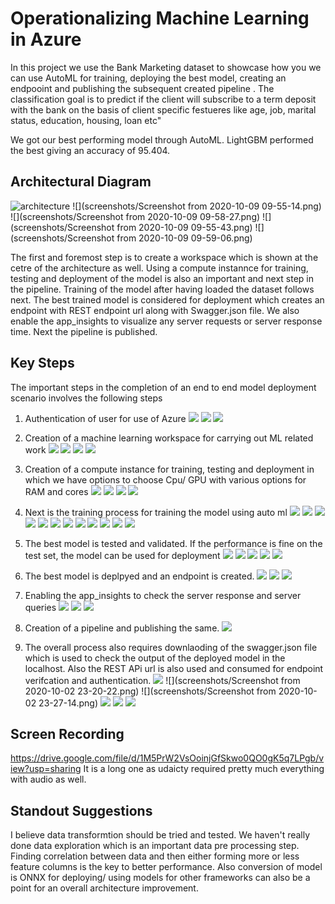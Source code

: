 
# Operationalizing Machine Learning in Azure

In this project we use the Bank Marketing dataset to showcase how you we can use AutoML for training, deploying the best model, creating an endpooint and publishing the subsequent created pipeline . The classification goal is to predict if the client will subscribe to a term deposit with the bank on the basis of client specific festueres like age, job, marital status, education, housing, loan etc"

We got our best performing model through AutoML. LightGBM performed the best giving an accuracy of 95.404. 

## Architectural Diagram
![architecture](screenshots/architecture.png)
![](screenshots/Screenshot from 2020-10-09 09-55-14.png)
![](screenshots/Screenshot from 2020-10-09 09-58-27.png)
![](screenshots/Screenshot from 2020-10-09 09-55-43.png)
![](screenshots/Screenshot from 2020-10-09 09-59-06.png)

The first and foremost step is to create a workspace which is shown at the cetre of the architecture as well. Using a compute instannce for training, testing and deployment of the model is also an important and next step in the pipeline. Training of the model after having loaded the dataset follows next. The best trained model is considered for deployment which creates an endpoint with REST endpoint url along with Swagger.json file. We also enable the app_insights to visualize any server requests or server response time. Next the pipeline is published. 

## Key Steps
The important steps in the completion of an end to end model deployment scenario involves the following steps

1) Authentication of user for use of Azure
 ![](screenshots/1.png)
 ![](screenshots/2.png)
  ![](screenshots/3.png)
2) Creation of a machine learning workspace for carrying out ML related work
![](screenshots/6.png)
![](screenshots/7.png)
![](screenshots/8.png)
![](screenshots/9.png)

3) Creation of a compute instance for training, testing and deployment in which we have options to choose Cpu/ GPU with various options for RAM and cores 
![](screenshots/9.png)
![](screenshots/10.png)
![](screenshots/11.png)
![](screenshots/12.png)
4) Next is the training process for training the model using auto ml
![](screenshots/13.png)
![](screenshots/14.png)
![](screenshots/20.png)
![](screenshots/21.png)
![](screenshots/23.png)
![](screenshots/24.png)
![](screenshots/25.png)
![](screenshots/26.png)
![](screenshots/27.png)
![](screenshots/29.png)
![](screenshots/30.png)
![](screenshots/31.png)
5) The best model is tested and validated. If the performance is fine on the test set, the model can be used for deployment
![](screenshots/41.png)
![](screenshots/35.png)
![](screenshots/36.png)
![](screenshots/37.png)
![](screenshots/39.png)

6) The best model is deplpyed and an endpoint is created.
![](screenshots/38.png)
![](screenshots/32.png)
![](screenshots/33.png)
7) Enabling the app_insights to check the server response and server queries 
![](screenshots/45.png)
![](screenshots/46.png)
![](screenshots/46.png)
8) Creation of a pipeline and publishing the same.
![](screenshots/57.png)
9) The overall process also requires downlaoding of the swagger.json file which is used to check the output of the deployed model in the localhost. Also the REST APi url is also used and consumed for endpoint verifcation and authentication.
![](screenshots/40.png)
![](screenshots/Screenshot from 2020-10-02 23-20-22.png)
![](screenshots/Screenshot from 2020-10-02 23-27-14.png)
![](screenshots/40.png)
![](screenshots/62.png)
![](screenshots/63.png)

## Screen Recording
https://drive.google.com/file/d/1M5PrW2VsOoinjGfSkwo0QO0gK5q7LPgb/view?usp=sharing
It is a long one as udaicty required pretty much everything with audio as well.

## Standout Suggestions
I believe data transformtion should be tried and tested. We haven't really done data exploration which is an important data pre processing step. Finding correlation between data and then either forming more or less feature columns is the key to better performance. 
Also conversion of model is ONNX for deploying/ using models for other frameworks can also be a point for an overall architecture improvement.

